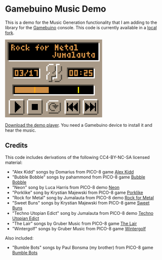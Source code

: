 # Gamebuino Music Demo

This is a demo for the Music Generation functionality that I am adding to the library for the [Gamebuino][] console.
This code is currently available in a [local fork](https://github.com/erwinbonsma/Gamebuino-META.git).

![Animated gif of the music player](MusicDemo.gif)

[Download the demo player][MusicDemoGB].
You need a Gamebuino device to install it and hear the music.

Credits
-------
This code includes derivations of the following CC4-BY-NC-SA licensed material:

*   "Alex Kidd" songs by Domarius from PICO-8 game [Alex Kidd][]
*   "Bubble Bobble" songs by pahammond from PICO-8 game [Bubble Bobble][]
*   "Neon" song by Luca Harris from PICO-8 demo [Neon][]
*   "Porklike" song by Krystian Majewski from PICO-8 game [Porklike][]
*   "Rock for Metal" song by Jumalauta from PICO-8 demo [Rock for Metal][]
*   "Sweet Buns" songs by Krystian Majewski from PICO-8 game [Sweet Buns][]
*   "Techno Utopian Edict" song by Jumalauta from PICO-8 demo [Techno Utopian Edict][]
*   "The Lair" songs by Gruber Music from PICO-8 game [The Lair][]
*   "Wintergolf" songs by Gruber Music from PICO-8 game [Wintergolf][]

Also included:
*   "Bumble Bots" songs by Paul Bonsma (my brother) from PICO-8 game [Bumble Bots][]

[Gamebuino]: https://gamebuino.com
[Alex Kidd]: https://www.lexaloffle.com/bbs/?tid=30218
[Bubble Bobble]: https://www.lexaloffle.com/bbs/?tid=37748
[Bumble Bots]: https://www.lexaloffle.com/bbs/?tid=30250
[Neon]: https://www.lexaloffle.com/bbs/?pid=74526
[Porklike]: https://www.lexaloffle.com/bbs/?tid=37045
[Rock for Metal]: https://www.lexaloffle.com/bbs/?tid=31747
[Sweet Buns]: https://www.lexaloffle.com/bbs/?tid=31864
[Techno Utopian Edict]: https://www.lexaloffle.com/bbs/?tid=33486
[The Lair]: https://www.lexaloffle.com/bbs/?tid=4051
[Wintergolf]: https://www.lexaloffle.com/bbs/?tid=31956

[MusicDemoGB]: https://gamebuino.com/creations/music-demo
